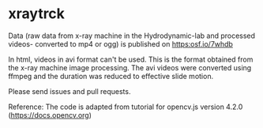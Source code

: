 # xraytrck


Data (raw data from x-ray machine in the Hydrodynamic-lab and processed videos- converted to mp4 or ogg) is published on <https:osf.io/7whdb>

In html, videos in avi format can't be used. This is the format obtained from the x-ray machine image processing. The avi videos were converted using ffmpeg and the duration was reduced to effective slide motion.

Please send issues and pull requests.

Reference:
The code is adapted from tutorial for opencv.js version 4.2.0 (<https://docs.opencv.org>)
